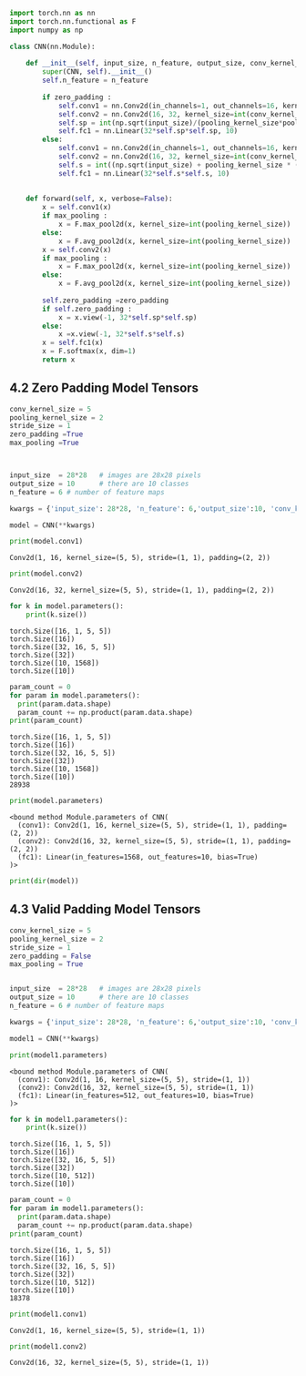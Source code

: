 

```python
import torch.nn as nn
import torch.nn.functional as F
import numpy as np
```


```python
class CNN(nn.Module):
    
    def __init__(self, input_size, n_feature, output_size, conv_kernel_size, pooling_kernel_size, stride_size, zero_padding, max_pooling):
        super(CNN, self).__init__()
        self.n_feature = n_feature
        
        if zero_padding :
            self.conv1 = nn.Conv2d(in_channels=1, out_channels=16, kernel_size=int(conv_kernel_size), stride = stride_size, padding = (int(conv_kernel_size)-1)//2)
            self.conv2 = nn.Conv2d(16, 32, kernel_size=int(conv_kernel_size), stride = stride_size, padding = (int(conv_kernel_size)-1)//2)
            self.sp = int(np.sqrt(input_size)/(pooling_kernel_size*pooling_kernel_size))
            self.fc1 = nn.Linear(32*self.sp*self.sp, 10)
        else:
            self.conv1 = nn.Conv2d(in_channels=1, out_channels=16, kernel_size=int(conv_kernel_size), stride = stride_size)
            self.conv2 = nn.Conv2d(16, 32, kernel_size=int(conv_kernel_size), stride = stride_size)
            self.s = int((np.sqrt(input_size) + pooling_kernel_size * (stride_size**2 - stride_size*conv_kernel_size) + stride_size - conv_kernel_size)/(stride_size*pooling_kernel_size)**2 )
            self.fc1 = nn.Linear(32*self.s*self.s, 10)
        
        
    def forward(self, x, verbose=False):
        x = self.conv1(x)
        if max_pooling :
            x = F.max_pool2d(x, kernel_size=int(pooling_kernel_size))
        else:
            x = F.avg_pool2d(x, kernel_size=int(pooling_kernel_size))
        x = self.conv2(x)
        if max_pooling : 
            x = F.max_pool2d(x, kernel_size=int(pooling_kernel_size))
        else:
            x = F.avg_pool2d(x, kernel_size=int(pooling_kernel_size))
            
        self.zero_padding =zero_padding
        if self.zero_padding :
            x = x.view(-1, 32*self.sp*self.sp)
        else:
            x =x.view(-1, 32*self.s*self.s)
        x = self.fc1(x)
        x = F.softmax(x, dim=1)
        return x
```

## 4.2 Zero Padding Model Tensors


```python
conv_kernel_size = 5
pooling_kernel_size = 2
stride_size = 1
zero_padding =True
max_pooling =True



input_size  = 28*28   # images are 28x28 pixels
output_size = 10      # there are 10 classes
n_feature = 6 # number of feature maps

kwargs = {'input_size': 28*28, 'n_feature': 6,'output_size':10, 'conv_kernel_size': 5, 'pooling_kernel_size': 2, 'stride_size': 1, 'zero_padding':True, 'max_pooling': True}
```


```python
model = CNN(**kwargs)
```


```python
print(model.conv1)
```

    Conv2d(1, 16, kernel_size=(5, 5), stride=(1, 1), padding=(2, 2))



```python
print(model.conv2)
```

    Conv2d(16, 32, kernel_size=(5, 5), stride=(1, 1), padding=(2, 2))



```python
for k in model.parameters():
    print(k.size())
```

    torch.Size([16, 1, 5, 5])
    torch.Size([16])
    torch.Size([32, 16, 5, 5])
    torch.Size([32])
    torch.Size([10, 1568])
    torch.Size([10])



```python
param_count = 0
for param in model.parameters():
  print(param.data.shape)
  param_count += np.product(param.data.shape)
print(param_count)
```

    torch.Size([16, 1, 5, 5])
    torch.Size([16])
    torch.Size([32, 16, 5, 5])
    torch.Size([32])
    torch.Size([10, 1568])
    torch.Size([10])
    28938



```python
print(model.parameters)
```

    <bound method Module.parameters of CNN(
      (conv1): Conv2d(1, 16, kernel_size=(5, 5), stride=(1, 1), padding=(2, 2))
      (conv2): Conv2d(16, 32, kernel_size=(5, 5), stride=(1, 1), padding=(2, 2))
      (fc1): Linear(in_features=1568, out_features=10, bias=True)
    )>



```python
print(dir(model))
```

## 4.3 Valid Padding Model Tensors


```python
conv_kernel_size = 5
pooling_kernel_size = 2
stride_size = 1
zero_padding = False
max_pooling = True


input_size  = 28*28   # images are 28x28 pixels
output_size = 10      # there are 10 classes
n_feature = 6 # number of feature maps

kwargs = {'input_size': 28*28, 'n_feature': 6,'output_size':10, 'conv_kernel_size': 5, 'pooling_kernel_size': 2, 'stride_size': 1, 'zero_padding':False, 'max_pooling': True}
```


```python
model1 = CNN(**kwargs)
```


```python
print(model1.parameters)
```

    <bound method Module.parameters of CNN(
      (conv1): Conv2d(1, 16, kernel_size=(5, 5), stride=(1, 1))
      (conv2): Conv2d(16, 32, kernel_size=(5, 5), stride=(1, 1))
      (fc1): Linear(in_features=512, out_features=10, bias=True)
    )>



```python
for k in model1.parameters():
    print(k.size())
```

    torch.Size([16, 1, 5, 5])
    torch.Size([16])
    torch.Size([32, 16, 5, 5])
    torch.Size([32])
    torch.Size([10, 512])
    torch.Size([10])



```python
param_count = 0
for param in model1.parameters():
  print(param.data.shape)
  param_count += np.product(param.data.shape)
print(param_count)
```

    torch.Size([16, 1, 5, 5])
    torch.Size([16])
    torch.Size([32, 16, 5, 5])
    torch.Size([32])
    torch.Size([10, 512])
    torch.Size([10])
    18378



```python
print(model1.conv1)
```

    Conv2d(1, 16, kernel_size=(5, 5), stride=(1, 1))



```python
print(model1.conv2)
```

    Conv2d(16, 32, kernel_size=(5, 5), stride=(1, 1))

